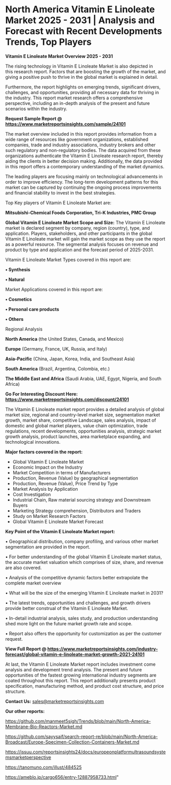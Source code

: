 # North America Vitamin E Linoleate Market 2025 - 2031 | Analysis and Forecast with Recent Developments Trends, Top Players

<Strong> Vitamin E Linoleate Market Overview 2025 - 2031</strong>

The rising technology in Vitamin E Linoleate Market is also depicted in this research report. Factors that are boosting the growth of the market, and giving a positive push to thrive in the global market is explained in detail.

Furthermore, the report highlights on emerging trends, significant drivers, challenges, and opportunities, providing all necessary data for thriving in the industry. This report market research offers a comprehensive perspective, including an in-depth analysis of the present and future scenarios within the industry.

<strong>Request Sample Report @ <a href=https://www.marketreportsinsights.com/sample/24101>https://www.marketreportsinsights.com/sample/24101</a></strong>

The market overview included in this report provides information from a wide range of resources like government organizations, established companies, trade and industry associations, industry brokers and other such regulatory and non-regulatory bodies. The data acquired from these organizations authenticate the Vitamin E Linoleate research report, thereby aiding the clients in better decision making. Additionally, the data provided in this report offers a contemporary understanding of the market dynamics.

The leading players are focusing mainly on technological advancements in order to improve efficiency. The long-term development patterns for this market can be captured by continuing the ongoing process improvements and financial stability to invest in the best strategies.

Top Key players of Vitamin E Linoleate Market are:

<strong>Mitsubishi-Chemical Foods Corporation, Tri-K Industries, PMC Group</strong>

<strong><b>Global Vitamin E Linoleate Market Scope and Size:</b></strong>
The Vitamin E Linoleate market is declared segment by company, region (country), type, and application. Players, stakeholders, and other participants in the global Vitamin E Linoleate market will gain the market scope as they use the report as a powerful resource. The segmental analysis focuses on revenue and product by type and application and the forecast period of 2025-2031.

Vitamin E Linoleate Market Types covered in this report are:

<strong>• Synthesis

• Natural</strong>

Market Applications covered in this report are:

<strong>• Cosmetics

• Personal care products

• Others</strong> 

Regional Analysis

<strong>North America</strong> (the United States, Canada, and Mexico)

<strong>Europe</strong> (Germany, France, UK, Russia, and Italy)

<strong>Asia-Pacific</strong> (China, Japan, Korea, India, and Southeast Asia)

<strong>South America</strong> (Brazil, Argentina, Colombia, etc.)

<strong>The Middle East and Africa</strong> (Saudi Arabia, UAE, Egypt, Nigeria, and South Africa)

<strong>Go For Interesting Discount Here: <a href=https://www.marketreportsinsights.com/discount/24101>https://www.marketreportsinsights.com/discount/24101</a></strong>

The Vitamin E Linoleate market report provides a detailed analysis of global market size, regional and country-level market size, segmentation market growth, market share, competitive Landscape, sales analysis, impact of domestic and global market players, value chain optimization, trade regulations, recent developments, opportunities analysis, strategic market growth analysis, product launches, area marketplace expanding, and technological innovations.

<strong><b>Major factors covered in the report:</b></strong>
<ul>
  <li>Global Vitamin E Linoleate Market </li>
  <li>Economic Impact on the Industry</li>
  <li>Market Competition in terms of Manufacturers</li>
  <li>Production, Revenue (Value) by geographical segmentation</li>
  <li>Production, Revenue (Value), Price Trend by Type</li>
  <li>Market Analysis by Application</li>
  <li>Cost Investigation</li>
  <li>Industrial Chain, Raw material sourcing strategy and Downstream Buyers</li>
  <li>Marketing Strategy comprehension, Distributors and Traders</li>
  <li>Study on Market Research Factors</li>
  <li>Global Vitamin E Linoleate Market Forecast</li>
</ul>

<strong><b>Key Point of the Vitamin E Linoleate Market report:</b></strong>

• Geographical distribution, company profiling, and various other market segmentation are provided in the report.

• For better understanding of the global Vitamin E Linoleate market status, the accurate market valuation which comprises of size, share, and revenue are also covered.

• Analysis of the competitive dynamic factors better extrapolate the complete market overview

• What will be the size of the emerging Vitamin E Linoleate market in 2031?

• The latest trends, opportunities and challenges, and growth drivers provide better construal of the Vitamin E Linoleate Market.

• In-detail industrial analysis, sales study, and production understanding shed more light on the future market growth rate and scope.

• Report also offers the opportunity for customization as per the customer request.

<strong><b>View Full Report @ <a href=https://www.marketreportsinsights.com/industry-forecast/global-vitamin-e-linoleate-market-growth-2021-24101>https://www.marketreportsinsights.com/industry-forecast/global-vitamin-e-linoleate-market-growth-2021-24101</a></b></strong>


At last, the Vitamin E Linoleate Market report includes investment come analysis and development trend analysis. The present and future opportunities of the fastest growing international industry segments are coated throughout this report. This report additionally presents product specification, manufacturing method, and product cost structure, and price structure.

<strong>Contact Us:</strong>
sales@marketreportsinsights.com

<strong>Our other reports:</strong>

<a href=https://github.com/manmeet5sigh/Trends/blob/main/North-America-Membrane-Bio-Reactors-Market.md>https://github.com/manmeet5sigh/Trends/blob/main/North-America-Membrane-Bio-Reactors-Market.md</a>

<a href=https://github.com/sayysaif/search-report-re/blob/main/North-America-Broadcast/Europe-Specimen-Collection-Containers-Market.md>https://github.com/sayysaif/search-report-re/blob/main/North-America-Broadcast/Europe-Specimen-Collection-Containers-Market.md</a>

<a href=https://issuu.com/reportsinsights24/docs/europeonplatformultrasoundsystemsmarketperspective>https://issuu.com/reportsinsights24/docs/europeonplatformultrasoundsystemsmarketperspective</a>

<a href=https://tanomuno.com/illust/484525>https://tanomuno.com/illust/484525</a>

<a href=https://ameblo.jp/cargo656/entry-12887958733.html>https://ameblo.jp/cargo656/entry-12887958733.html</a>"
